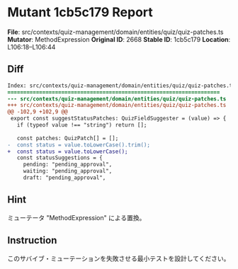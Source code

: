# Mutant 1cb5c179 Report

**File**: src/contexts/quiz-management/domain/entities/quiz/quiz-patches.ts
**Mutator**: MethodExpression
**Original ID**: 2668
**Stable ID**: 1cb5c179
**Location**: L106:18–L106:44

## Diff

```diff
Index: src/contexts/quiz-management/domain/entities/quiz/quiz-patches.ts
===================================================================
--- src/contexts/quiz-management/domain/entities/quiz/quiz-patches.ts	original
+++ src/contexts/quiz-management/domain/entities/quiz/quiz-patches.ts	mutated #2668
@@ -102,9 +102,9 @@
 export const suggestStatusPatches: QuizFieldSuggester = (value) => {
   if (typeof value !== "string") return [];
 
   const patches: QuizPatch[] = [];
-  const status = value.toLowerCase().trim();
+  const status = value.toLowerCase();
   const statusSuggestions = {
     pending: "pending_approval",
     waiting: "pending_approval",
     draft: "pending_approval",
```

## Hint

ミューテータ "MethodExpression" による置換。

## Instruction

このサバイブ・ミューテーションを失敗させる最小テストを設計してください。
